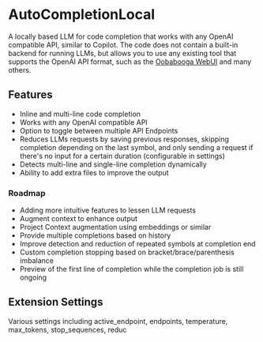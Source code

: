 # AutoCompletionLocal

A locally based LLM for code completion that works with any OpenAI compatible API, similar to Copilot. The code does not contain a built-in backend for running LLMs, but allows you to use any existing tool that supports the OpenAI API format, such as the [Oobabooga WebUI](https://github.com/oobabooga/text-generation-webui) and many others.

## Features

- Inline and multi-line code completion
- Works with any OpenAI compatible API
- Option to toggle between multiple API Endpoints
- Reduces LLMs requests by saving previous responses, skipping completion depending on the last symbol, and only sending a request if there's no input for a certain duration (configurable in settings)
- Detects multi-line and single-line completion dynamically
- Ability to add extra files to improve the output

### Roadmap

- Adding more intuitive features to lessen LLM requests
- Augment context to enhance output
- Project Context augmentation using embeddings or similar
- Provide multiple completions based on history
- Improve detection and reduction of repeated symbols at completion end
- Custom completion stopping based on bracket/brace/parenthesis imbalance
- Preview of the first line of completion while the completion job is still ongoing

## Extension Settings

Various settings including active_endpoint, endpoints, temperature, max_tokens, stop_sequences, reduc